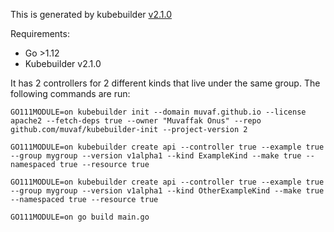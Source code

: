 This is generated by kubebuilder [v2.1.0](https://github.com/kubernetes-sigs/kubebuilder/releases/tag/v2.1.0)

Requirements:
* Go >1.12
* Kubebuilder v2.1.0


It has 2 controllers for 2 different kinds that live under the same group. The following commands are run:
```
GO111MODULE=on kubebuilder init --domain muvaf.github.io --license apache2 --fetch-deps true --owner "Muvaffak Onus" --repo github.com/muvaf/kubebuilder-init --project-version 2

GO111MODULE=on kubebuilder create api --controller true --example true --group mygroup --version v1alpha1 --kind ExampleKind --make true --namespaced true --resource true

GO111MODULE=on kubebuilder create api --controller true --example true --group mygroup --version v1alpha1 --kind OtherExampleKind --make true --namespaced true --resource true

GO111MODULE=on go build main.go
```
